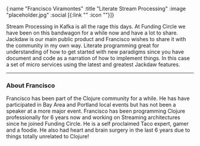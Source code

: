 {:name "Francisco Viramontes"
 :title "Literate Stream Processing"
 :image "placeholder.jpg"
 :social [{:link "" :icon ""}]}

Stream Processing in Kafka is all the rage this days. At Funding Circle we have been on this bandwagon for a while now and have a lot to share. Jackdaw is our main public product and Francisco wishes to share it with the community in my own way. Literate programming great for understanding of how to get started with new paradigms since you have document and code as a narration of how to implement things. In this case a set of micro services using the latest and greatest Jackdaw features.

---

### About Francisco

Francisco has been part of the Clojure community for a while. He has have participated in Bay Area and Portland local events but has not been a speaker at a more major event. Francisco has been programming Clojure professionally for 6 years now and working on Streaming architectures since he joined Funding Circle. He is a self proclaimed Taco expert, gamer and a foodie. He also had heart and brain surgery in the last 6 years due to things totally unrelated to Clojure!
